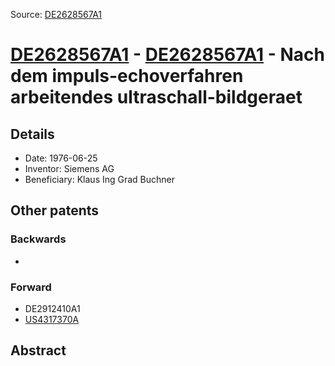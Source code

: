 Source: [DE2628567A1](https://patents.google.com/patent/DE2628567A1)

# [DE2628567A1](DE2628567A1.md) - [DE2628567A1](DE2628567A1.md) - Nach dem impuls-echoverfahren arbeitendes ultraschall-bildgeraet

## Details

* Date: 1976-06-25
* Inventor: Siemens AG
* Beneficiary: Klaus Ing Grad Buchner

## Other patents

### Backwards
 * 
### Forward
 * DE2912410A1
 * [US4317370A](US4317370A.md)
## Abstract

